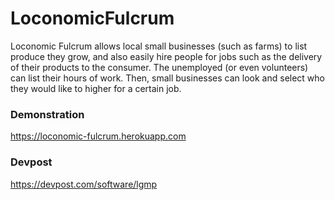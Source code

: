 # LoconomicFulcrum
Loconomic Fulcrum allows local small businesses (such as farms) to list produce they grow, and also easily hire people for jobs such as the delivery of their products to the consumer. The unemployed (or even volunteers) can list their hours of work. Then, small businesses can look and select who they would like to higher for a certain job.

### Demonstration
https://loconomic-fulcrum.herokuapp.com

### Devpost
https://devpost.com/software/lgmp
